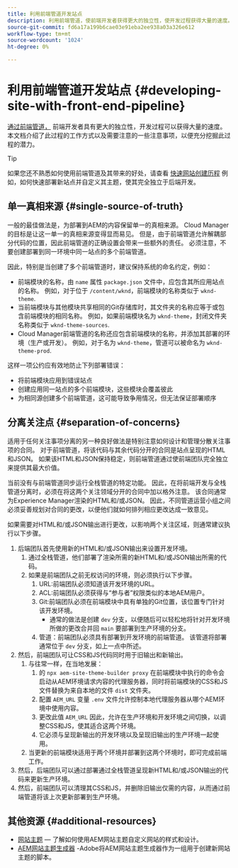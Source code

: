 ```yaml
---
title: 利用前端管道开发站点
description: 利用前端管道，使前端开发者获得更大的独立性，使开发过程获得大量的速度。
source-git-commit: fd6a17a199b6cae03e91eba2ee938a03a326e612
workflow-type: tm+mt
source-wordcount: '1024'
ht-degree: 0%

---
```



# 利用前端管道开发站点 {#developing-site-with-front-end-pipeline}

[通过前端管道，](/help/implementing/cloud-manager/configuring-pipelines/introduction-ci-cd-pipelines.md#front-end) 前端开发者具有更大的独立性，开发过程可以获得大量的速度。 本文档介绍了此过程的工作方式以及需要注意的一些注意事项，以便充分挖掘此过程的潜力。

>[!TIP]
>
>如果您还不熟悉如何使用前端管道及其带来的好处，请查看 [快速网站创建历程](/help/journey-sites/quick-site/overview.md) 例如，如何快速部署新站点并自定义其主题，使其完全独立于后端开发。

## 单一真相来源 {#single-source-of-truth}

一般的最佳做法是，为部署到AEM的内容保留单一的真相来源。 Cloud Manager的目标是让这一单一的真相来源变得显而易见。 但是，由于前端管道允许解耦部分代码的位置，因此前端管道的正确设置会带来一些额外的责任。 必须注意，不要创建部署到同一环境中同一站点的多个前端管道。

因此，特别是当创建了多个前端管道时，建议保持系统的命名约定，例如：

* 前端模块的名称，由 `name` 属性 `package.json` 文件中，应包含其所应用站点的名称。 例如，对于位于 `/content/wknd`，前端模块的名称类似于 `wknd-theme`.
* 当前端模块与其他模块共享相同的Git存储库时，其文件夹的名称应等于或包含前端模块的相同名称。 例如，如果前端模块名为 `wknd-theme`，封闭文件夹名称类似于 `wknd-theme-sources`.
* Cloud Manager前端管道的名称还应包含前端模块的名称，并添加其部署的环境（生产或开发）。 例如，对于名为 `wknd-theme`，管道可以被命名为 `wknd-theme-prod`.

这样一项公约应有效地防止下列部署错误：

* 将前端模块应用到错误站点
* 创建应用同一站点的多个前端模块，这些模块会覆盖彼此
* 为相同源创建多个前端管道，这可能导致争用情况，但无法保证部署顺序

## 分离关注点 {#separation-of-concerns}

适用于任何关注事项分离的另一种良好做法是特别注意如何设计和管理分散关注事项的合同。 对于前端管道，将该代码与其余代码分开的合同是站点呈现的HTML和JSON。 如果该HTML和JSON保持稳定，则前端管道通过使前端团队完全独立来提供其最大价值。

当前没有与前端管道同步运行全栈管道的特定功能。 因此，在将前端开发与全栈管道分离时，必须在将这两个关注领域分开的合同中加以格外注意。 该合同通常为Experience Manager渲染的HTML和/或JSON。 因此，不同管道运营小组之间必须妥善规划对合同的更改，以便他们就如何排列相应更改达成一致意见。

如果需要对HTML和/或JSON输出进行更改，以影响两个关注区域，则通常建议执行以下步骤。

1. 后端团队首先使用新的HTML和/或JSON输出来设置开发环境。
   1. 通过全栈管道，他们部署了渲染所需的新HTML和/或JSON输出所需的代码。
   1. 如果是前端团队之前无权访问的环境，则必须执行以下步骤。
      1. URL:前端团队必须知道该开发环境的URL。
      1. ACL:前端团队必须获得与“参与者”权限类似的本地AEM用户。
      1. Git:前端团队必须在前端模块中具有单独的Git位置，该位置专门针对该开发环境。
         * 通常的做法是创建 `dev` 分支，以便随后可以轻松地将针对开发环境所做的更改合并回 `main` 要部署到生产环境的分支。
      1. 管道：前端团队必须具有部署到开发环境的前端管道。 该管道将部署通常位于 `dev` 分支，如上一点中所述。
1. 然后，前端团队可让CSS和JS代码同时用于旧输出和新输出。
   1. 与往常一样，在当地发展：
      1. 的 `npx aem-site-theme-builder proxy` 在前端模块中执行的命令会启动从AEM环境请求内容的代理服务器，同时将前端模块的CSS和JS文件替换为来自本地的文件 `dist` 文件夹。
      1. 配置 `AEM_URL` 变量 `.env` 文件允许控制本地代理服务器从哪个AEM环境中使用内容。
      1. 更改此值 `AEM_URL` 因此，允许在生产环境和开发环境之间切换，以调整CSS和JS，使其适合这两个环境。
      1. 它必须与呈现新输出的开发环境以及呈现旧输出的生产环境一起使用。
   1. 当更新的前端模块适用于两个环境并部署到这两个环境时，即可完成前端工作。
1. 然后，后端团队可以通过部署通过全栈管道呈现新HTML和/或JSON输出的代码来更新生产环境。
1. 然后，前端团队可以清理其CSS和JS，并删除旧输出仅需的内容，从而通过前端管道将该上次更新部署到生产环境。

## 其他资源 {#additional-resources}

* [网站主题](/help/sites-cloud/administering/site-creation/site-themes.md)  — 了解如何使用AEM网站主题自定义网站的样式和设计。
* [AEM网站主题生成器](https://github.com/adobe/aem-site-theme-builder) -Adobe将AEM网站主题生成器作为一组用于创建新网站主题的脚本。
